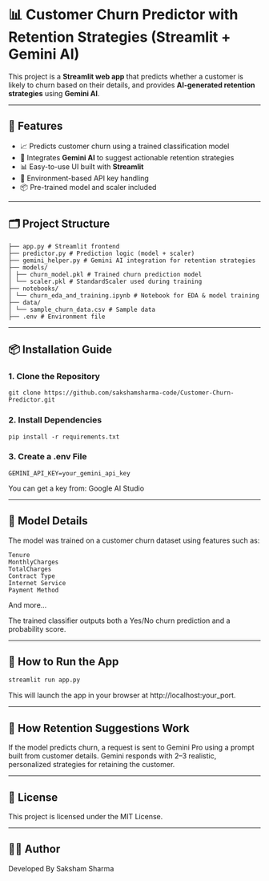 # 📊 Customer Churn Predictor with Retention Strategies (Streamlit + Gemini AI)

This project is a **Streamlit web app** that predicts whether a customer is likely to churn based on their details, and provides **AI-generated retention strategies** using **Gemini AI**.

---

## 🚀 Features

- 📈 Predicts customer churn using a trained classification model
- 🧠 Integrates **Gemini AI** to suggest actionable retention strategies
- 📊 Easy-to-use UI built with **Streamlit**
- 🔐 Environment-based API key handling
- 📦 Pre-trained model and scaler included

---

## 🗂️ Project Structure
```
├── app.py # Streamlit frontend
├── predictor.py # Prediction logic (model + scaler)
├── gemini_helper.py # Gemini AI integration for retention strategies
├── models/
│ ├── churn_model.pkl # Trained churn prediction model
│ └── scaler.pkl # StandardScaler used during training
├── notebooks/
│ └── churn_eda_and_training.ipynb # Notebook for EDA & model training
├── data/
│ └── sample_churn_data.csv # Sample data 
├── .env # Environment file 
```

---

## 📦 Installation Guide
### 1. Clone the Repository
```
git clone https://github.com/sakshamsharma-code/Customer-Churn-Predictor.git
```
### 2. Install Dependencies
```
pip install -r requirements.txt
```
### 3. Create a .env File
```
GEMINI_API_KEY=your_gemini_api_key
```
You can get a key from: Google AI Studio

---

## 🧠 Model Details
The model was trained on a customer churn dataset using features such as:
```
Tenure
MonthlyCharges
TotalCharges
Contract Type
Internet Service
Payment Method
```
And more...

The trained classifier outputs both a Yes/No churn prediction and a probability score.

---

## 🧪 How to Run the App
```bash
streamlit run app.py
```
This will launch the app in your browser at http://localhost:your_port.

---

## 🤖 How Retention Suggestions Work
If the model predicts churn, a request is sent to Gemini Pro using a prompt built from customer details. Gemini responds with 2–3 realistic, personalized strategies for retaining the customer.

---

## 📄 License
This project is licensed under the MIT License.

---

## 👨‍💻 Author
Developed By Saksham Sharma
